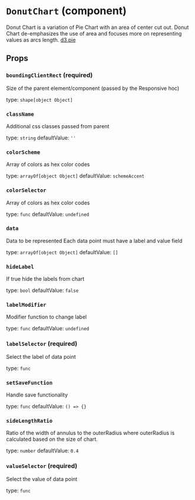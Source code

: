 `DonutChart` (component)
========================

Donut Chart is a variation of Pie Chart with an area of center cut out.
Donut Chart de-emphasizes the use of area and focuses more on representing
values as arcs length.
<a href="https://github.com/d3/d3-shape#pies">d3.pie</a>

Props
-----

### `boundingClientRect` (required)

Size of the parent element/component (passed by the Responsive hoc)

type: `shape[object Object]`


### `className`

Additional css classes passed from parent

type: `string`
defaultValue: `''`


### `colorScheme`

Array of colors as hex color codes

type: `arrayOf[object Object]`
defaultValue: `schemeAccent`


### `colorSelector`

Array of colors as hex color codes

type: `func`
defaultValue: `undefined`


### `data`

Data to be represented
Each data point must have a label and value field

type: `arrayOf[object Object]`
defaultValue: `[]`


### `hideLabel`

If true hide the labels from chart

type: `bool`
defaultValue: `false`


### `labelModifier`

Modifier function to change label

type: `func`
defaultValue: `undefined`


### `labelSelector` (required)

Select the label of data point

type: `func`


### `setSaveFunction`

Handle save functionality

type: `func`
defaultValue: `() => {}`


### `sideLengthRatio`

Ratio of the width of annulus to the outerRadius where outerRadius
is calculated based on the size of chart.

type: `number`
defaultValue: `0.4`


### `valueSelector` (required)

Select the value of data point

type: `func`

